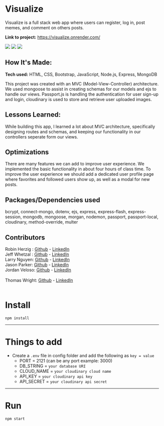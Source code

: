 # Visualize

Visualize is a full stack web app where users can register, log in, post memes, and comment on others posts.

**Link to project:**
https://visualize.onrender.com/

<img src='https://i.imgur.com/EhCfzuk.png'>
<img src='https://i.imgur.com/BBWySwh.png'>
<img src='https://i.imgur.com/jT4llkW.png'>

## How It's Made:

**Tech used:** HTML, CSS, Bootstrap, JavaScript, Node.js, Express, MongoDB

This project was created with an MVC (Model-View-Controller) architecture. We used mongoose to assist in creating schemas for our models and ejs to handle our views. Passport.js is handling the authentication for user sign-up and login, cloudinary is used to store and retrieve user uploaded images.

## Lessons Learned:

While building this app, I learned a lot about MVC architecture, specifically designing routes and schemas, and keeping our functionality in our controllers seperate form our views.

## Optimizations

There are many features we can add to improve user experience. We implemented the basic functionality in about four hours of class time. To improve the user experience we should add a dedicated user profile page where favorites and followed users show up, as well as a modal for new posts.

## Packages/Dependencies used

bcrypt, connect-mongo, dotenv, ejs, express, express-flash, express-session, mongodb, mongoose, morgan, nodemon, passport, passport-local, cloudinary, method-override, multer

## Contributors

Robin Herzig : <a href="https://github.com/RobinHerzig">Github</a> - <a href="https://www.linkedin.com/in/robinherzig/">LinkedIn</a><br>
Jeff Whetzal : <a href="https://github.com/NothingRemains">Github</a> - <a href="https://www.linkedin.com/in/jwhetzal/">LinkedIn</a><br>
Larry Nguyen: <a href="https://github.com/vu5381">Github</a> - <a href="https://www.linkedin.com/in/larrydnguyen/">LinkedIn</a><br>
Jason Parker: <a href="https://github.com/jparrker/">Github</a> - <a href="https://www.linkedin.com/in/jsonparker/">LinkedIn</a><br>
Jordan Veloso: <a href="https://github.com/jrveloso">Github</a> - <a href="https://www.linkedin.com/in/jordan-veloso/">LinkedIn</a><br><br>
Thomas Wright: <a href="https://github.com/thomasxwright">Github</a> - <a href="https://www.linkedin.com/in/thomasxwright/">LinkedIn</a><br><br>

# Install

`npm install`

---

# Things to add

- Create a `.env` file in config folder and add the following as `key = value`
  - PORT = 2121 (can be any port example: 3000)
  - DB_STRING = `your database URI`
  - CLOUD_NAME = `your cloudinary cloud name`
  - API_KEY = `your cloudinary api key`
  - API_SECRET = `your cloudinary api secret`

---

# Run

`npm start`
